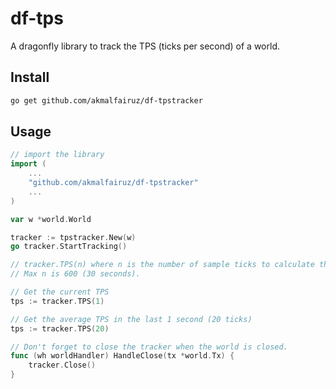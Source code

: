 # df-tps

A dragonfly library to track the TPS (ticks per second) of a world.

## Install

```sh
go get github.com/akmalfairuz/df-tpstracker
```

## Usage

```go
// import the library
import (
	...
	"github.com/akmalfairuz/df-tpstracker"
	...
)

var w *world.World

tracker := tpstracker.New(w)
go tracker.StartTracking()

// tracker.TPS(n) where n is the number of sample ticks to calculate the TPS.
// Max n is 600 (30 seconds).

// Get the current TPS
tps := tracker.TPS(1)

// Get the average TPS in the last 1 second (20 ticks)
tps := tracker.TPS(20)

// Don't forget to close the tracker when the world is closed.
func (wh worldHandler) HandleClose(tx *world.Tx) {
    tracker.Close()
}
```